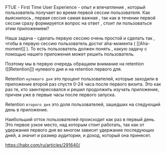
FTUE - First Time User Experience - опыт и впечатления , который пользователь получает во время первой сессии пользователя. Как выяснилось  , первая сессия самая важная , так как в течении первой сессии сразу формируется вопрос на ответ , стоит ли пользоваться этим приложением? 

Наша задача - сделать первую сессию очень простой и сделать так , чтобы в первую сессию пользователь достиг aha-момента ( [[Aha-moment]] ). То есть пользователь должен понять , какую задачу с помощью нашего приложения может решить пользователь.

Поэтому мы в первую очередь обращаем внимание на retention ([[Retention]]) нулевого дня и на retention первого для. 

Retention `нулевого дня`  это процент пользователей, которые заходили в приложение второй раз спустя 0-24 часа после первого визита. Это как раз те, кто заинтересовался и решил продолжить изучать приложение, причем уже в первые часы после первого запуска.

Retention `второго дня`  это доля пользователей, зашедших на следующий день в приложение.

Наибольший отток пользователей происходит как раз в первый день. Это первое узкое место, над которым стоит работать, так как от удержания первого дня во многом зависит удержание последующих дней, а значит и размер аудитории, и доход, который она принесет.


https://habr.com/ru/articles/291640/